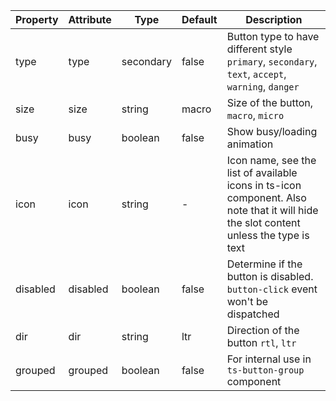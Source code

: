 | Property | Attribute | Type      | Default | Description                                                                                                                           |
| -------- | --------- | --------- | ------- | ------------------------------------------------------------------------------------------------------------------------------------- |
| type     | type      | secondary | false   | Button type to have different style `primary`, `secondary`, `text`, `accept`, `warning`, `danger`                                     |
| size     | size      | string    | macro   | Size of the button, `macro`, `micro`                                                                                                  |
| busy     | busy      | boolean   | false   | Show busy/loading animation                                                                                                           |
| icon     | icon      | string    | -       | Icon name, see the list of available icons in ts-icon component. Also note that it will hide the slot content unless the type is text |
| disabled | disabled  | boolean   | false   | Determine if the button is disabled. `button-click` event won't be dispatched                                                         |
| dir      | dir       | string    | ltr     | Direction of the button `rtl`, `ltr`                                                                                                  |
| grouped  | grouped   | boolean   | false   | For internal use in `ts-button-group` component                                                                                       |
